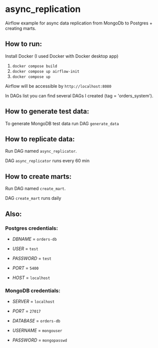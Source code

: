 # async_replication
Airflow example for async data replication from MongoDb to Postgres + creating marts.

## How to run:
Install Docker (I used Docker with Docker desktop app)
1) `docker compose build`
2) `docker compose up airflow-init`
3) `docker compose up`

Airflow will be accessible by `http://localhost:8080`

In DAGs list you can find several DAGs I created (tag = 'orders_system').

## How to generate test data:

To generate MongoDB test data run DAG `generate_data`

## How to replicate data:

Run DAG named `async_replicator`.

DAG `async_replicator` runs every 60 min 

## How to create marts:

Run DAG named `create_mart`.

DAG `create_mart` runs daily 

## Also:

### Postgres credentials:

* *DBNAME* = `orders-db`

* *USER* = `test`

* *PASSWORD* = `test`

* *PORT* = `5400`

* *HOST* = `localhost`

### MongoDB credentials:

* *SERVER* = `localhost`

* *PORT* = `27017`

* *DATABASE* = `orders-db`

* *USERNAME* = `mongouser`

* *PASSWORD* = `mongopasswd`
